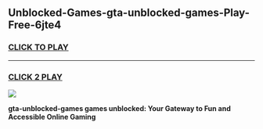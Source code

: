 
## Unblocked-Games-gta-unblocked-games-Play-Free-6jte4
<h3>
<a href="https://premium76.site?title=gta-unblocked-games&ref=19M">CLICK TO PLAY</a></h3>
<hr>

<h3>
<a href="https://premium76.site?title=gta-unblocked-games&ref=19M">CLICK 2 PLAY</a>
  
</h3>

<a href="https://premium76.site?title=gta-unblocked-games&ref=19M"><img src="https://clearcache.store/games.png"></a>


**gta-unblocked-games games unblocked: Your Gateway to Fun and Accessible Online Gaming**
